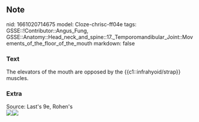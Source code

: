## Note
nid: 1661020714675
model: Cloze-chrisc-ff04e
tags: GSSE::!Contributor::Angus_Fung, GSSE::Anatomy::Head_neck_and_spine::17._Temporomandibular_Joint::Movements_of_the_floor_of_the_mouth
markdown: false

### Text
The elevators of the mouth are opposed by the {{c1::infrahyoid/strap}} muscles.

### Extra
<div>
  Source: Last's 9e, Rohen's
</div>
<div>
  <div><img src=
  "paste-3553ff6d71d512aef0d25b6db9724f4c8c2c0018.jpg"><img src= 
  "paste-18b55dada561144d22bc678bfa382366f38559a4.jpg"></div>
</div>
